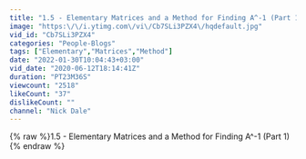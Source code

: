 ```yaml
---
title: "1.5 - Elementary Matrices and a Method for Finding A^-1 (Part 1)"
image: "https:\/\/i.ytimg.com\/vi\/Cb7SLi3PZX4\/hqdefault.jpg"
vid_id: "Cb7SLi3PZX4"
categories: "People-Blogs"
tags: ["Elementary","Matrices","Method"]
date: "2022-01-30T10:04:43+03:00"
vid_date: "2020-06-12T18:14:41Z"
duration: "PT23M36S"
viewcount: "2518"
likeCount: "37"
dislikeCount: ""
channel: "Nick Dale"
---
```

{% raw %}1.5 - Elementary Matrices and a Method for Finding A^-1 (Part 1) {% endraw %}
